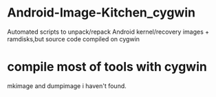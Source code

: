 # Android-Image-Kitchen_cygwin
Automated scripts to unpack/repack Android kernel/recovery images + ramdisks,but source code compiled on cygwin

# compile most of tools with cygwin
mkimage and dumpimage i haven't found.

